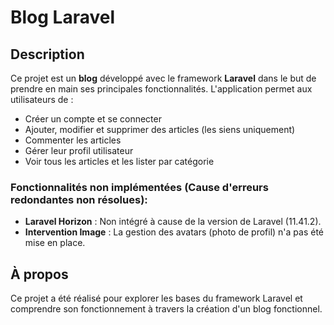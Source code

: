 # Blog Laravel

## Description

Ce projet est un **blog** développé avec le framework **Laravel** dans le but de prendre en main ses principales fonctionnalités. L'application permet aux utilisateurs de :

- Créer un compte et se connecter
- Ajouter, modifier et supprimer des articles (les siens uniquement)
- Commenter les articles
- Gérer leur profil utilisateur
- Voir tous les articles et les lister par catégorie

### Fonctionnalités non implémentées (Cause d'erreurs redondantes non résolues):
- **Laravel Horizon** : Non intégré à cause de la version de Laravel (11.41.2).
- **Intervention Image** : La gestion des avatars (photo de profil) n'a pas été mise en place.

## À propos

Ce projet a été réalisé pour explorer les bases du framework Laravel et comprendre son fonctionnement à travers la création d'un blog fonctionnel.
